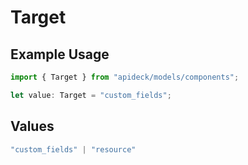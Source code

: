# Target

## Example Usage

```typescript
import { Target } from "apideck/models/components";

let value: Target = "custom_fields";
```

## Values

```typescript
"custom_fields" | "resource"
```